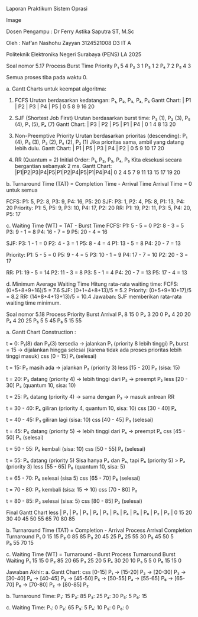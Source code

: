 Laporan Praktikum Sistem Oprasi

Image

Dosen Pengampu : Dr Ferry Astika Saputra ST, M.Sc

Oleh : Naf’an Nashohu Zayyan 3124521008 D3 IT A

Politeknik Elektronika Negeri Surabaya (PENS) LA 2025

Soal nomor 5.17
Process	Burst Time	Priority
P₁      5	          4
P₂	    3	          1
P₃	    1	          2
P₄	    7	          2
P₅	    4	          3

Semua proses tiba pada waktu 0.

a. Gantt Charts untuk keempat algoritma:

1. FCFS
Urutan berdasarkan kedatangan: P₁, P₂, P₃, P₄, P₅
Gantt Chart:
| P1 | P2 | P3 | P4 | P5 |
0    5    8    9   16   20

2. SJF (Shortest Job First)
Urutan berdasarkan burst time: P₃ (1), P₂ (3), P₅ (4), P₁ (5), P₄ (7)
Gantt Chart:
| P3 | P2 | P5 | P1 | P4 |
0    1    4    8   13   20

3. Non-Preemptive Priority
Urutan berdasarkan prioritas (descending): P₁ (4), P₅ (3), P₃ (2), P₄ (2), P₂ (1)
Jika prioritas sama, ambil yang datang lebih dulu.
Gantt Chart:
| P1 | P5 | P3 | P4 | P2 |
0    5    9   10   17   20

4. RR (Quantum = 2)
Initial Order: P₁, P₂, P₃, P₄, P₅
Kita eksekusi secara bergantian sebanyak 2 ms.
Gantt Chart:
|P1|P2|P3|P4|P5|P1|P2|P4|P5|P1|P4|P4|
0  2  4  5  7  9 11 13 15 17 19 20

b. Turnaround Time (TAT) = Completion Time - Arrival Time
Arrival Time = 0 untuk semua

FCFS:
P1: 5, P2: 8, P3: 9, P4: 16, P5: 20
SJF:
P3: 1, P2: 4, P5: 8, P1: 13, P4: 20
Priority:
P1: 5, P5: 9, P3: 10, P4: 17, P2: 20
RR:
P1: 19, P2: 11, P3: 5, P4: 20, P5: 17

c. Waiting Time (WT) = TAT - Burst Time
FCFS:
P1: 5 - 5 = 0
P2: 8 - 3 = 5
P3: 9 - 1 = 8
P4: 16 - 7 = 9
P5: 20 - 4 = 16

SJF:
P3: 1 - 1 = 0
P2: 4 - 3 = 1
P5: 8 - 4 = 4
P1: 13 - 5 = 8
P4: 20 - 7 = 13

Priority:
P1: 5 - 5 = 0
P5: 9 - 4 = 5
P3: 10 - 1 = 9
P4: 17 - 7 = 10
P2: 20 - 3 = 17

RR:
P1: 19 - 5 = 14
P2: 11 - 3 = 8
P3: 5 - 1 = 4
P4: 20 - 7 = 13
P5: 17 - 4 = 13

d. Minimum Average Waiting Time
Hitung rata-rata waiting time:
FCFS: (0+5+8+9+16)/5 = 7.6
SJF: (0+1+4+8+13)/5 = 5.2
Priority: (0+5+9+10+17)/5 = 8.2
RR: (14+8+4+13+13)/5 = 10.4
Jawaban: SJF memberikan rata-rata waiting time minimum.


Soal nomor 5.18
Process	Priority	Burst	Arrival
P₁	    8	        15	  0
P₂	    3	        20	  0
P₃	    4 	      20	  20
P₄	    4	        20	  25
P₅	    5	        5	    45
P₆	    5	        15	  55

a. Gantt Chart Construction :

t = 0: P₁(8) dan P₂(3) tersedia → jalankan P₁ (priority 8 lebih tinggi)
P₁ burst = 15 → dijalankan hingga selesai (karena tidak ada proses prioritas lebih tinggi masuk)
css
[0 - 15]  P₁ (selesai)

t = 15: P₂ masih ada → jalankan P₂ (priority 3)
less
[15 - 20]  P₂ (sisa: 15)

t = 20: P₃ datang (priority 4) → lebih tinggi dari P₂ → preempt P₂
less
[20 - 30]  P₃ (quantum 10, sisa: 10)

t = 25: P₄ datang (priority 4) → sama dengan P₃ → masuk antrean RR

t = 30 - 40: P₄ giliran (priority 4, quantum 10, sisa: 10)
css
[30 - 40]  P₄

t = 40 - 45: P₃ giliran lagi (sisa: 10)
css
[40 - 45]  P₃ (selesai)

t = 45: P₅ datang (priority 5) → lebih tinggi dari P₄ → preempt P₄
css
[45 - 50]  P₅ (selesai)

t = 50 - 55: P₄ kembali (sisa: 10)
css
[50 - 55]  P₄ (selesai)

t = 55: P₆ datang (priority 5)
Sisa hanya P₂ dan P₆, tapi P₆ (priority 5) > P₂ (priority 3)
less
[55 - 65]  P₆ (quantum 10, sisa: 5)

t = 65 - 70: P₆ selesai (sisa 5)
css
[65 - 70]  P₆ (selesai)

t = 70 - 80: P₂ kembali (sisa: 15 → 10)
css
[70 - 80]  P₂

t = 80 - 85: P₂ selesai (sisa: 5)
css
[80 - 85]  P₂ (selesai)

Final Gantt Chart
less
| P₁ | P₂ | P₃ | P₄ | P₃ | P₅ | P₄ | P₆ | P₆ | P₂ | P₂ |
0   15   20   30   40   45   50   55   65   70   80   85

b. Turnaround Time (TAT) = Completion - Arrival
Process	Arrival	Completion	Turnaround
P₁	    0	      15	        15
P₂	    0	      85	        85
P₃	    20	    45	        25
P₄	    25	    55	        30
P₅	    45	    50	        5  
P₆	    55	    70	        15

c. Waiting Time (WT) = Turnaround - Burst
Process	Turnaround	Burst	Waiting
P₁	    15	        15	  0
P₂	    85	        20	  65
P₃	    25	        20	  5
P₄	    30	        20	  10
P₅	    5	          5	    0
P₆	    15	        15	  0

Jawaban Akhir:
a. Gantt Chart:
css
[0-15] P₁ → [15-20] P₂ → [20-30] P₃ → [30-40] P₄ → [40-45] P₃ → [45-50] P₅ → [50-55] P₄ → [55-65] P₆ → [65-70] P₆ → [70-80] P₂ → [80-85] P₂

b. Turnaround Time:
P₁: 15
P₂: 85
P₃: 25
P₄: 30
P₅: 5
P₆: 15

c. Waiting Time:
P₁: 0
P₂: 65
P₃: 5
P₄: 10
P₅: 0
P₆: 0



